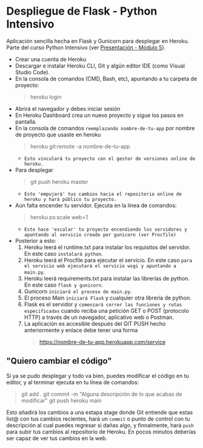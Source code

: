 # Despliegue de Flask - Python Intensivo
Aplicación sencilla hecha en Flask y Gunicorn para desplegar en Heroku. Parte del curso Python Intensivo (ver [Presentación - Módulo 5](https://docs.google.com/presentation/d/1Ye8P80lu6d4M7IxkaYXbNp7F0gu2goyQxW9emikGKMc/edit?usp=sharing)).

* Crear una cuenta de Heroku
* Descargar e instalar Heroku CLI, Git y algún editor IDE (como Visual Studio Code).
* En la consola de comandos (CMD, Bash, etc), apuntando a tu carpeta de proyecto:
  >heroku login
* Abrirá el navegador y debes iniciar sesión
* En Heroku Dashboard crea un nuevo proyecto y sigue los pasos en pantalla.
* En la consola de comandos `reemplazando nombre-de-tu-app` por nombre de proyecto que usaste en heroku
  >heroku git:remote -a nombre-de-tu-app
  * `Esto vinculará tu proyecto con el gestor de versiones online de heroku.`
* Para desplegar
  >git push heroku master
  * `Esto 'empujará' tus cambios hacia el repositorio online de heroku y hará público tu proyecto.`
* Aún falta encender tu servidor. Ejecuta en la línea de comandos:
  >heroku ps:scale web=1
  * `Esto hace 'escalar' tu proyecto encendiendo los servidores y apuntando al servicio creado por gunicorn (ver Procfile)`
* Posterior a esto:
    1. Heroku leerá el runtime.txt para instalar los requisitos del servidor. En este caso `instalará python`.
    2. Heroku leerá el Procfile para ejecutar el servicio. En este caso `para el servicio web ejecutará el servicio wsgi y apuntando a main.py`.
    3. Heroku leerá requirements.txt para instalar las librerías de python. En este caso `flask y gunicorn`.
    4. Gunicorn `iniciará el proceso de main.py`.
    5. El proceso Main `iniciará Flask` y cualquier otra librería de python.
    6. Flask es el servidor y `comenzará correr las funciones y rutas especificadas` cuando reciba una petición GET o POST (protocolo HTTP) a través de un navegador, aplicativo web o Postman.
    7. La aplicación es accesible después del GIT PUSH hecho anteriormente y enlace debe tener una forma 
        >https://nombre-de-tu-app.herokuapp.com/service
## "Quiero cambiar el código"
Si ya se pudo desplegar y todo va bien, puedes modificar el código en tu editor, y al terminar ejecuta en tu línea de comandos:
>git add .
>git commit -m "Alguna descripción de lo que acabas de modificar"
>git push heroku main

Esto añadirá los cambios a una estapa stage donde Git entiende que estas list@ con tus cambios recientes, hará un `commit` o punto de control con tu descripción al cual puedes regresar si dañas algo, y finnalmente, hará `push` para subir tus cambios al repositorio de Heroku. En pocos minutos deberías ser capaz de ver tus cambios en la web.